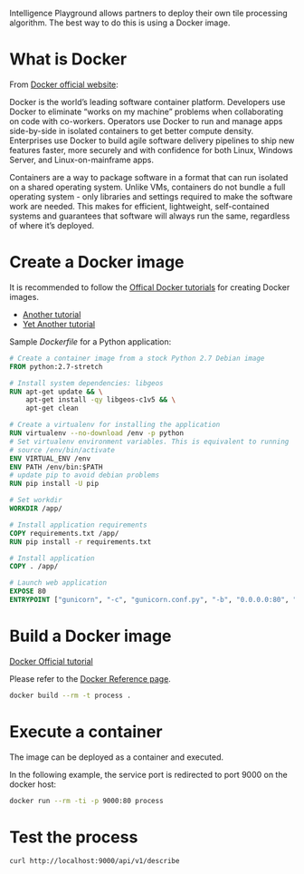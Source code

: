 Intelligence Playground allows partners to deploy their own tile processing algorithm.
The best way to do this is using a Docker image.

# What is Docker

From [Docker official website](http://www.docker.com):

Docker is the world’s leading software container platform. Developers use Docker to eliminate “works on my machine” problems when collaborating on code with co-workers. Operators use Docker to run and manage apps side-by-side in isolated containers to get better compute density. Enterprises use Docker to build agile software delivery pipelines to ship new features faster, more securely and with confidence for both Linux, Windows Server, and Linux-on-mainframe apps.

Containers are a way to package software in a format that can run isolated on a shared operating system. Unlike VMs, containers do not bundle a full operating system - only libraries and settings required to make the software work are needed. This makes for efficient, lightweight, self-contained systems and guarantees that software will always run the same, regardless of where it’s deployed.

# Create a Docker image

It is recommended to follow the [Offical Docker tutorials](https://docs.docker.com/get-started/part2/#introduction) for creating Docker images.

* [Another tutorial](https://rominirani.com/docker-tutorial-series-a7e6ff90a023)
* [Yet Another tutorial](https://docker-curriculum.com/)

Sample *Dockerfile* for a Python application:

```Dockerfile
# Create a container image from a stock Python 2.7 Debian image
FROM python:2.7-stretch

# Install system dependencies: libgeos
RUN apt-get update && \
    apt-get install -qy libgeos-c1v5 && \
    apt-get clean

# Create a virtualenv for installing the application
RUN virtualenv --no-download /env -p python
# Set virtualenv environment variables. This is equivalent to running
# source /env/bin/activate
ENV VIRTUAL_ENV /env
ENV PATH /env/bin:$PATH
# update pip to avoid debian problems
RUN pip install -U pip

# Set workdir
WORKDIR /app/

# Install application requirements
COPY requirements.txt /app/
RUN pip install -r requirements.txt

# Install application
COPY . /app/

# Launch web application
EXPOSE 80
ENTRYPOINT ["gunicorn", "-c", "gunicorn.conf.py", "-b", "0.0.0.0:80", "api:app"]
```

# Build a Docker image

[Docker Official tutorial](https://docs.docker.com/get-started/part2/#build-the-app)

Please refer to the [Docker Reference page](https://docs.docker.com/engine/reference/builder/). 

```bash
docker build --rm -t process .
```

# Execute a container

The image can be deployed as a container and executed.

In the following example, the service port is redirected to port 9000 on the docker host:

```bash
docker run --rm -ti -p 9000:80 process
```

# Test the process

```bash
curl http://localhost:9000/api/v1/describe
```
